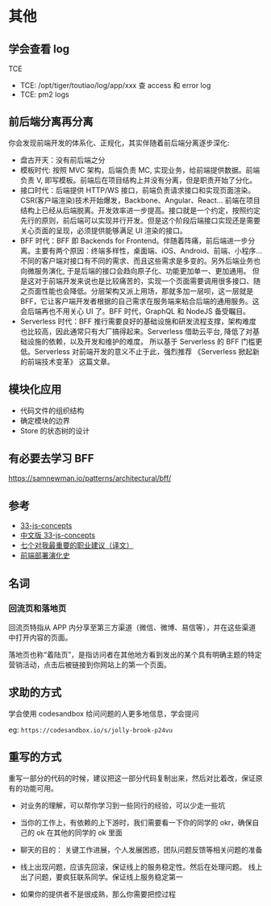 # 其他

## 学会查看 log

TCE

- TCE: /opt/tiger/toutiao/log/app/xxx 查 access 和 error log
- TCE: pm2 logs

## 前后端分离再分离

你会发现前端开发的体系化、正规化，其实伴随着前后端分离逐步深化:

- 盘古开天：没有前后端之分
- 模板时代: 按照 MVC 架构，后端负责 MC, 实现业务，给前端提供数据。前端负责 V, 即写模板。前端后在项目结构上并没有分离，但是职责开始了分化。
- 接口时代：后端提供 HTTP/WS 接口，前端负责请求接口和实现页面渲染。CSR(客户端渲染)技术开始爆发，Backbone、Angular、React... 前端在项目结构上已经从后端脱离。开发效率进一步提高。接口就是一个约定，按照约定先行的原则，前后端可以实现并行开发。但是这个阶段后端接口实现还是需要关心页面的呈现，必须提供能够满足 UI 渲染的接口。
- BFF 时代：BFF 即 Backends for Frontend。伴随着阵痛，前后端进一步分离。主要有两个原因：终端多样性，桌面端、iOS、Android、前端、小程序... 不同的客户端对接口有不同的需求、而且这些需求是多变的。另外后端业务也向微服务演化, 于是后端的接口会趋向原子化、功能更加单一、更加通用。
  但是这对于前端开发来说也是比较痛苦的，实现一个页面需要调用很多接口、随之页面性能也会降低。分层架构又派上用场，那就多加一层呗，这一层就是 BFF，它让客户端开发者根据的自己需求在服务端来粘合后端的通用服务。这会后端再也不用关心 UI 了。BFF 时代，GraphQL 和 NodeJS 备受瞩目。
- Serverless 时代：BFF 推行需要良好的基础设施和研发流程支撑，架构难度也比较高，因此通常只有大厂搞得起来。Serverless 借助云平台, 降低了对基础设施的依赖，以及开发和维护的难度。 所以基于 Serverless 的 BFF 门槛更低。Serverless 对前端开发的意义不止于此，强烈推荐 《Serverless 掀起新的前端技术变革》 这篇文章。

## 模块化应用

- 代码文件的组织结构
- 确定模块的边界
- Store 的状态树的设计

## 有必要去学习 BFF

https://samnewman.io/patterns/architectural/bff/

## 参考

- [33-js-concepts](https://github.com/leonardomso/33-js-concepts)
- [中文版 33-js-concepts](https://github.com/stephentian/33-js-concepts)
- [七个对我最重要的职业建议（译文）](http://www.ruanyifeng.com/blog/2015/09/career-advice.html)
- [前端部署演化史](https://mp.weixin.qq.com/s/bfZkqgr0JAy_oxcqc4ULFw)

## 名词

### 回流页和落地页

回流页特指从 APP 内分享至第三方渠道（微信、微博、易信等），并在这些渠道中打开内容的页面。

落地页也称“着陆页”，是指访问者在其他地方看到发出的某个具有明确主题的特定营销活动，点击后被链接到你网站上的第一个页面。

## 求助的方式

学会使用 codesandbox 给问问题的人更多地信息，学会提问

eg: `https://codesandbox.io/s/jolly-brook-p24vu`

## 重写的方式

重写一部分的代码的时候，建议把这一部分代码复制出来，然后对比着改，保证原有的功能可用。

- 对业务的理解，可以帮你学习到一些同行的经验，可以少走一些坑

* 当你的工作上，有依赖的上下游时，我们需要看一下你的同学的 okr，确保自己的 ok 在其他的同学的 ok 里面

- 聊天的目的： 关键工作进展，个人发展困惑，团队问题反馈等相关问题的准备

* 线上出现问题，应该先回滚，保证线上的服务稳定性。然后在处理问题。 线上出了问题，要疯狂联系同学。保证线上服务稳定第一

- 如果你的提供者不是很成熟，那么你需要把控过程
